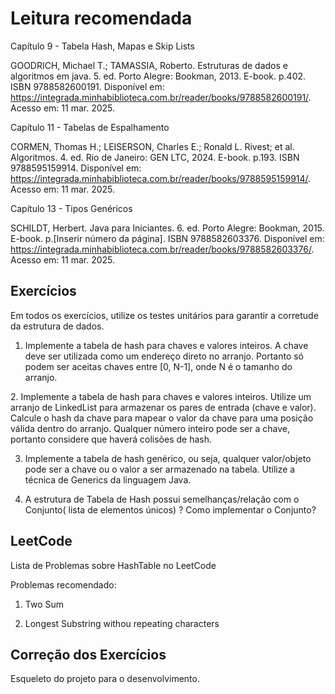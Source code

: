 # Leitura recomendada

Capítulo 9 - Tabela Hash, Mapas e Skip Lists

GOODRICH, Michael T.; TAMASSIA, Roberto. Estruturas de dados e algoritmos em java. 5. ed. Porto Alegre: Bookman, 2013. E-book. p.402. ISBN 9788582600191. Disponível em: https://integrada.minhabiblioteca.com.br/reader/books/9788582600191/. Acesso em: 11 mar. 2025.



Capítulo 11 - Tabelas de Espalhamento

CORMEN, Thomas H.; LEISERSON, Charles E.; Ronald L. Rivest; et al. Algoritmos. 4. ed. Rio de Janeiro: GEN LTC, 2024. E-book. p.193. ISBN 9788595159914. Disponível em: https://integrada.minhabiblioteca.com.br/reader/books/9788595159914/. Acesso em: 11 mar. 2025.



Capítulo 13 - Tipos Genéricos

SCHILDT, Herbert. Java para Iniciantes. 6. ed. Porto Alegre: Bookman, 2015. E-book. p.[Inserir número da página]. ISBN 9788582603376. Disponível em: https://integrada.minhabiblioteca.com.br/reader/books/9788582603376/. Acesso em: 11 mar. 2025.



## Exercícios

Em todos os exercícios, utilize os testes unitários para garantir a corretude da estrutura de dados.



1. Implemente a tabela de hash para chaves e valores inteiros. A chave deve ser utilizada como um endereço direto no arranjo. Portanto só podem ser aceitas chaves entre [0, N-1], onde N é o tamanho do arranjo.



2. Implemente a tabela de hash para chaves e valores inteiros. Utilize um arranjo de LinkedList para armazenar os pares de entrada (chave e valor). Calcule o hash da chave para mapear o valor da chave para uma posição válida dentro do arranjo. Qualquer número inteiro pode ser a chave, portanto considere que haverá colisões de hash.



3. Implemente a tabela de hash genérico, ou seja, qualquer valor/objeto pode ser a chave ou o valor a ser armazenado na tabela. Utilize a técnica de Generics da linguagem Java.



4. A estrutura de Tabela de Hash possui semelhanças/relação com o Conjunto( lista de elementos únicos) ? Como implementar o Conjunto?



## LeetCode

Lista de Problemas sobre HashTable no LeetCode

Problemas recomendado:
1. Two Sum 

3. Longest Substring withou repeating characters


## Correção dos Exercícios

Esqueleto do projeto para o desenvolvimento.

